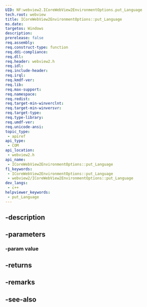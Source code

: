 ```yaml
---
UID: NF:webview2.ICoreWebView2EnvironmentOptions.put_Language
tech.root: webview
title: ICoreWebView2EnvironmentOptions::put_Language
ms.date: 
targetos: Windows
description: 
prerelease: false
req.assembly: 
req.construct-type: function
req.ddi-compliance: 
req.dll: 
req.header: webview2.h
req.idl: 
req.include-header: 
req.irql: 
req.kmdf-ver: 
req.lib: 
req.max-support: 
req.namespace: 
req.redist: 
req.target-min-winverclnt: 
req.target-min-winversvr: 
req.target-type: 
req.type-library: 
req.umdf-ver: 
req.unicode-ansi: 
topic_type:
 - apiref
api_type:
 - COM
api_location:
 - webview2.h
api_name:
 - ICoreWebView2EnvironmentOptions::put_Language
f1_keywords:
 - ICoreWebView2EnvironmentOptions::put_Language
 - webview2/ICoreWebView2EnvironmentOptions::put_Language
dev_langs:
 - c++
helpviewer_keywords:
 - put_Language
---
```


## -description

## -parameters

### -param value

## -returns

## -remarks

## -see-also

